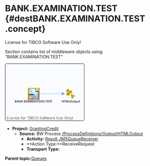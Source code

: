 # BANK.EXAMINATION.TEST {#destBANK.EXAMINATION.TEST .concept}

License for TIBCO Software Use Only!

Section contains list of middleware objects using “BANK.EXAMINATION.TEST”

![](dest_Id132.png)

-   **Project:** [GrantingCredit](../projs/GrantingCredit.md)
    -   **Source:** BW Process [/ProcessDefinitions/Output/HTMLOutput](../../../projects/GrantingCredit/ProcessDefinitions/Output/HTMLOutput.process.md)
        -   **Activity:** [Result JMSQueueReceiver](../projs/act_131.md)
        -   **Action Type:**ReceiveRequest
        -   **Transport Type:**

**Parent topic:**[Queues](../../../crossref/dest/msgs/Group_Id152.md)

